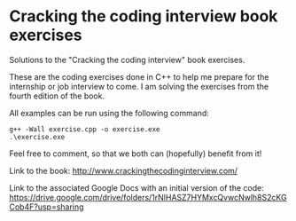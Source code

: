 # Cracking the coding interview book exercises
Solutions to the "Cracking the coding interview" book exercises.

These are the coding exercises done in C++ to help me prepare for the internship or job interview to come. I am solving the exercises from the fourth edition of the book.

All examples can be run using the following command:
```
g++ -Wall exercise.cpp -o exercise.exe
.\exercise.exe
```

Feel free to comment, so that we both can (hopefully) benefit from it!

Link to the book:
http://www.crackingthecodinginterview.com/

Link to the associated Google Docs with an initial version of the code:
https://drive.google.com/drive/folders/1rNlHASZ7HYMxcQvwcNwlh8S2cKGCob4F?usp=sharing
